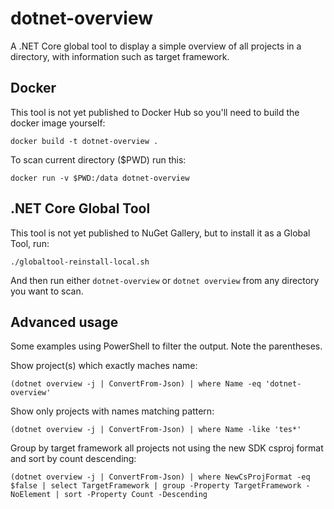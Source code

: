 # dotnet-overview
A .NET Core global tool to display a simple overview of all projects in a directory, with information such as target framework.

## Docker

This tool is not yet published to Docker Hub so you'll need to build the docker image yourself:

`docker build -t dotnet-overview .`

To scan current directory ($PWD) run this:

`docker run -v $PWD:/data dotnet-overview`

## .NET Core Global Tool

This tool is not yet published to NuGet Gallery, but to install it as a Global Tool, run:

`./globaltool-reinstall-local.sh`

And then run either `dotnet-overview` or `dotnet overview` from any directory you want to scan.

## Advanced usage

Some examples using PowerShell to filter the output. Note the parentheses.

Show project(s) which exactly maches name:

`(dotnet overview -j | ConvertFrom-Json) | where Name -eq 'dotnet-overview'`

Show only projects with names matching pattern:

`(dotnet overview -j | ConvertFrom-Json) | where Name -like 'tes*'`

Group by target framework all projects not using the new SDK csproj format and sort by count descending:

`(dotnet overview -j | ConvertFrom-Json) | where NewCsProjFormat -eq $false | select TargetFramework | group -Property TargetFramework -NoElement | sort -Property Count -Descending`
